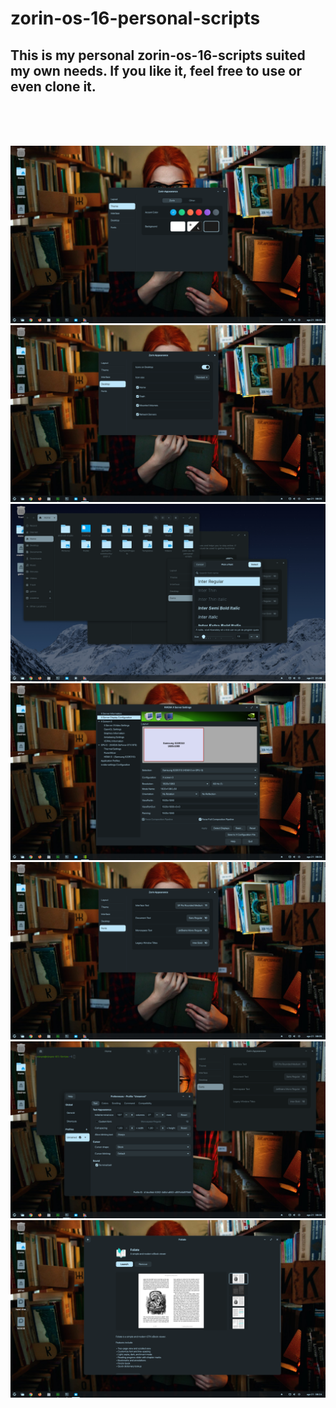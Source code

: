 # zorin-os-16-personal-scripts
## This is my personal zorin-os-16-scripts suited my own needs. If you like it, feel free to use or even clone it. 

<br>
<br>
<br>


![](https://github.com/felipendc/zorin-os-16-personal-scripts/blob/master/config_pics/Screenshot%20from%202021-08-21%2008-05-29.png)
![](https://github.com/felipendc/zorin-os-16-personal-scripts/blob/master/config_pics/Screenshot%20from%202021-08-21%2008-05-47.png)
![](https://github.com/felipendc/zorin-os-16-personal-scripts/blob/master/config_pics/Screenshot%20from%202021-08-21%2001-46-07.png)
![](https://github.com/felipendc/zorin-os-16-personal-scripts/blob/master/config_pics/Screenshot%20from%202021-08-21%2008-04-53.png)
![](https://github.com/felipendc/zorin-os-16-personal-scripts/blob/master/config_pics/Screenshot%20from%202021-08-21%2008-05-54.png)
![](https://github.com/felipendc/zorin-os-16-personal-scripts/blob/master/config_pics/Screenshot%20from%202021-08-21%2008-06-19.png)
![](https://github.com/felipendc/zorin-os-16-personal-scripts/blob/master/config_pics/Screenshot%20from%202021-08-21%2008-24-49.png)
